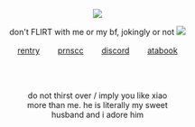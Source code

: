 <p align="center"
  
![](https://komarev.com/ghpvc/?username=deviqnt&color=CAABC6&label=bunnyos)

<p align="center">
  don't FLIRT with me or my bf, jokingly or not
<img src="https://files.catbox.moe/o3qz6v.png"/>
</p>
<p align="center"
  
[rentry](https://rentry.co/deviqnt)  　　[prnscc](https://pronouns.cc/@deviqnt)  　　[discord](https://discordlookup.com/user/601029140149174272)  　　[atabook](https://deviqnt.atabook.org)

</p>
<br>
<br>
<p align="center">
do not thirst over / imply you like xiao
  <br>
  more than me. he is literally my sweet
  <br>
 husband and i adore him
</p>
